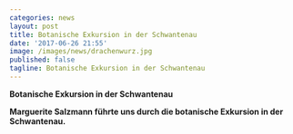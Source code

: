 ```yaml
---
categories: news
layout: post
title: Botanische Exkursion in der Schwantenau
date: '2017-06-26 21:55'
image: /images/news/drachenwurz.jpg
published: false
tagline: Botanische Exkursion in der Schwantenau
---
```


**Botanische Exkursion in der Schwantenau**

**Marguerite Salzmann führte uns durch die botanische Exkursion in der Schwantenau.**


